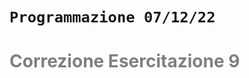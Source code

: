 # `Programmazione 07/12/22`

<!--
# <p style="color:OrangeRed">title_big</p>
## <p style="color:SpringGreen">(new)title</p> --->

# <text style=color:gray>Correzione Esercitazione 9</text>